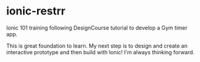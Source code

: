# ionic-restrr
Ionic 101 training following DesignCourse tutorial to develop a Gym timer app. 

This is great foundation to learn. My next step is to design and create an interactive prototype and then build with Ionic! I'm always thinking forward.

